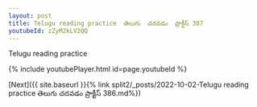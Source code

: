 ```yaml
---
layout: post
title: Telugu reading practice  తెలుగు  చదవడం  ప్రాక్టీస్ 387
youtubeId: zZyM2kLV2QQ
---
```

 
 
Telugu reading practice
 
 
 
 
 


{% include youtubePlayer.html id=page.youtubeId %}
 
[Next]({{ site.baseurl }}{% link  split2/_posts/2022-10-02-Telugu reading practice  తెలుగు  చదవడం  ప్రాక్టీస్ 386.md%})
 
